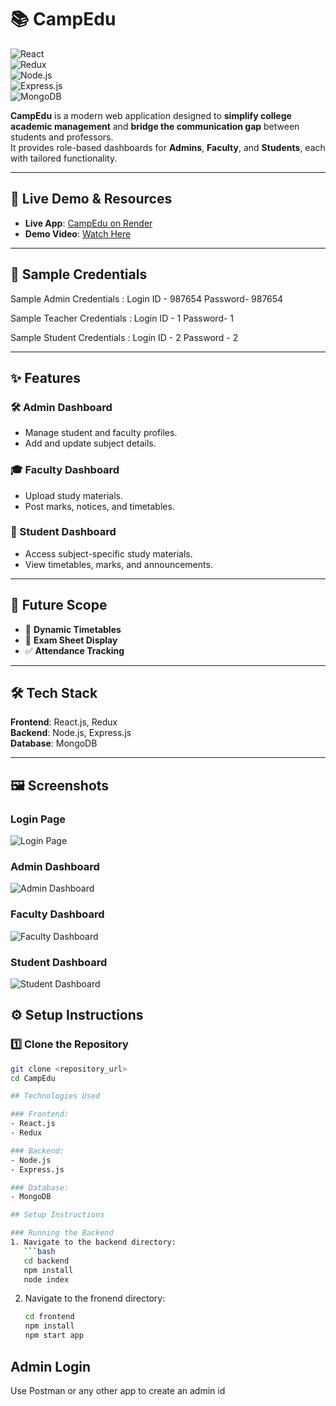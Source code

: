 
# 📚 CampEdu

![React](https://img.shields.io/badge/Frontend-React.js-blue?logo=react)  
![Redux](https://img.shields.io/badge/State%20Management-Redux-purple?logo=redux)  
![Node.js](https://img.shields.io/badge/Backend-Node.js-green?logo=node.js)  
![Express.js](https://img.shields.io/badge/Framework-Express.js-black?logo=express)  
![MongoDB](https://img.shields.io/badge/Database-MongoDB-brightgreen?logo=mongodb)  

**CampEdu** is a modern web application designed to **simplify college academic management** and **bridge the communication gap** between students and professors.  
It provides role-based dashboards for **Admins**, **Faculty**, and **Students**, each with tailored functionality.

---

## 🚀 Live Demo & Resources
- **Live App**: [CampEdu on Render](https://camp-edufrontend.onrender.com/)  
- **Demo Video**: [Watch Here](https://drive.google.com/file/d/1Z4RVT3LM0oGAUUOmQX4zb8ZWlGwT8M8Y/view?usp=sharing)  

---

## 🔑 Sample Credentials

Sample Admin Credentials : 
Login ID - 987654
Password- 987654

Sample Teacher Credentials : 
Login ID - 1
Password- 1

Sample Student Credentials : 
Login ID - 2
Password - 2

---

## ✨ Features

### 🛠 Admin Dashboard
- Manage student and faculty profiles.
- Add and update subject details.

### 🎓 Faculty Dashboard
- Upload study materials.
- Post marks, notices, and timetables.

### 📖 Student Dashboard
- Access subject-specific study materials.
- View timetables, marks, and announcements.

---

## 🔮 Future Scope
- 📅 **Dynamic Timetables**
- 📄 **Exam Sheet Display**
- ✅ **Attendance Tracking**

---

## 🛠 Tech Stack

**Frontend**: React.js, Redux  
**Backend**: Node.js, Express.js  
**Database**: MongoDB

---

## 🖼 Screenshots

### **Login Page**
![Login Page](screenshots/login.png)

### **Admin Dashboard**
![Admin Dashboard](screenshots/admin-dashboard.png)

### **Faculty Dashboard**
![Faculty Dashboard](screenshots/faculty-dashboard.png)

### **Student Dashboard**
![Student Dashboard](screenshots/student-dashboard.png)


## ⚙️ Setup Instructions

### 1️⃣ Clone the Repository
```bash
git clone <repository_url>
cd CampEdu

## Technologies Used

### Frontend:
- React.js
- Redux

### Backend:
- Node.js
- Express.js

### Database:
- MongoDB

## Setup Instructions

### Running the Backend
1. Navigate to the backend directory:
   ```bash
   cd backend
   npm install
   node index

   ```
2. Navigate to the fronend directory:
    ```bash
   cd frontend
   npm install
   npm start app

   ```

## Admin Login 

Use Postman or any other app to create an admin id 


   
